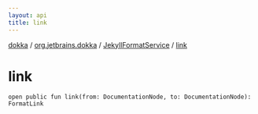 ```yaml
---
layout: api
title: link
---
```

[dokka](../../index.html) / [org.jetbrains.dokka](../index.html) / [JekyllFormatService](index.html) / [link](link.html)


# link


```
open public fun link(from: DocumentationNode, to: DocumentationNode): FormatLink
```
